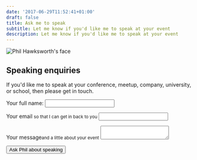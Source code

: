 ```yaml
---
date: '2017-06-29T11:52:41+01:00'
draft: false
title: Ask me to speak
subtitle: Let me know if you'd like me to speak at your event
description: Let me know if you'd like me to speak at your event
---
```

<img src="/images/philhawksworth-goon@2x.jpg" alt="Phil Hawksworth's face" class="avatar avatar-upclose" />

## Speaking enquiries

If you'd like me to speak at your conference, meetup, company, university, or school, then please get in touch.


<form name="speaking-enquiries" netlify-honeypot="full-name" action="thanks" netlify>
  <p class="honey">
    <label>Your full name: <input name="full-name"></label>
  </p>
  <p>
    <label for="email">Your email <small>so that I can get in back to you</small></label>
    <input type="email" name="name" id="email">
  </p>
  <p>
    <label for="message">Your message<small>and a little about your event</small></label>
    <textarea name="message" id="message"></textarea>
  </p>
  <p>
    <button type="submit" class="btn">Ask Phil about speaking</button>
  </p>
</form>
